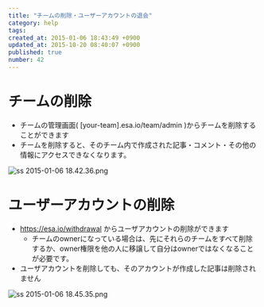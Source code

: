 ```yaml
---
title: "チームの削除・ユーザーアカウントの退会"
category: help
tags: 
created_at: 2015-01-06 18:43:49 +0900
updated_at: 2015-10-20 08:40:07 +0900
published: true
number: 42
---
```


# チームの削除
- チームの管理画面( [your-team].esa.io/team/admin )からチームを削除することができます
- チームを削除すると、そのチーム内で作成された記事・コメント・その他の情報にアクセスできなくなります。

![ss 2015-01-06 18.42.36.png](https://img.esa.io/uploads/production/pictures/105/2627/image/aaa682fdb94dd95d454274b0857ea2a3.png)

# ユーザーアカウントの削除
- https://esa.io/withdrawal からユーザアカウントの削除ができます
    - チームのownerになっている場合は、先にそれらのチームをすべて削除するか、owner権限を他の人に移譲して自分はownerではなくなることが必要です。
- ユーザアカウントを削除しても、そのアカウントが作成した記事は削除されません

![ss 2015-01-06 18.45.35.png](https://img.esa.io/uploads/production/pictures/105/2628/image/7affdc7a859b98fa337f962fefe90364.png)

